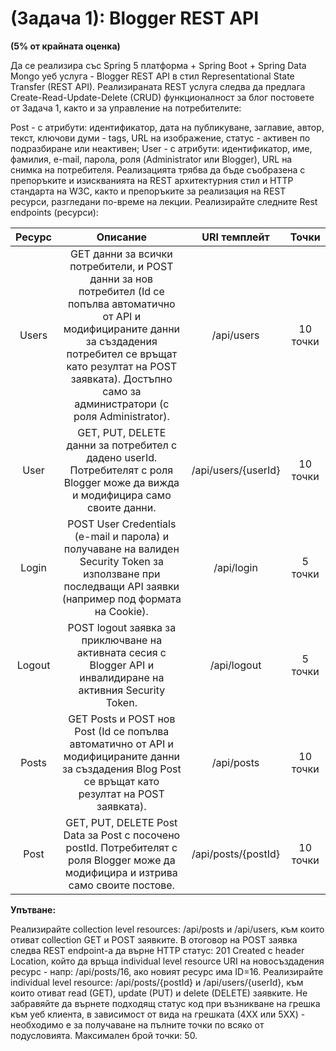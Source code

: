 # (Задача 1): Blogger REST API
**(5% от крайната оценка)**

Да се реализира със Spring 5 платформа + Spring Boot + Spring Data Mongo уеб услуга - Blogger REST API в стил Representational State Transfer (REST API). Реализираната REST услуга следва да предлага Create-Read-Update-Delete (CRUD) функционалност за блог постовете от Задача 1, както и за управление на потребителите:

Post - с атрибути: идентификатор, дата на публикуване, заглавие, автор, текст, ключови думи - tags, URL на изображение, статус - активен по подразбиране или неактивен;
User - с атрибути: идентификатор, име, фамилия, e-mail, парола, роля (Administrator или Blogger), URL на снимка на потребителя.
Реализацията трябва да бъде съобразена с препоръките и изискванията на REST архитектурния стил и HTTP стандарта на W3C, както и препоръките за реализация на REST ресурси, разгледани по-време на лекции.
Реализирайте следните Rest endpoints (ресурси):

| Ресурс | Описание | URI темплейт |	Точки |
| :---: | :---: | :---: | :---: |
| Users | GET данни за всички потребители, и POST данни за нов потребител (Id се попълва автоматично от API и модифицираните данни за създадения потребител се връщат като резултат на POST заявката). Достъпно само за администратори (с роля Administrator). | /api/users | 10 точки
| User | GET, PUT, DELETE данни за потребител с дадено userId. Потребителят с роля Blogger може да вижда и модифицира само своите данни. | /api/users/{userId} | 10 точки
| Login | POST User Credentials (e-mail и парола) и получаване на валиден Security Token за използване при последващи API заявки (например под формата на Cookie). | /api/login | 5 точки
| Logout | POST logout заявка за приключване на активната сесия с Blogger API и инвалидиране на активния Security Token. | /api/logout | 5 точки
| Posts	| GET Posts и POST нов Post (Id се попълва автоматично от API и модифицираните данни за създадения Blog Post се връщат като резултат на POST заявката). | /api/posts | 10 точки
| Post | GET, PUT, DELETE Post Data за Post с посочено postId. Потребителят с роля Blogger може да модифицира и изтрива само своите постове. | /api/posts/{postId} | 10 точки

**Упътване:**

Реализирайте collection level resources: /api/posts и /api/users, към които отиват collection GET и POST заявките. В отоговор на POST заявка следва REST endpoint-a да върне HTTP статус: 201 Created с header Location, който да връща individual level resource URI на новосъздадения ресурс - напр: /api/posts/16, ако новият ресурс има ID=16.
Реализирайте individual level resource: /api/posts/{postId} и /api/users/{userId}, към които отиват read (GET), update (PUT) и delete (DELETE) заявките.
Не забравяйте да върнете подходящ статус код при възникване на грешка към уеб клиента, в зависимост от вида на грешката (4XX или 5XX) - необходимо е за получаване на пълните точки по всяко от подусловията.
Максимален брой точки: 50.

